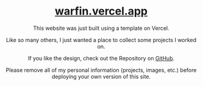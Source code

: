 <div align="center">
    <a href="https://warfin.vercel.app"><h1 align="center">warfin.vercel.app</h1></a>

This website was just built using a template on Vercel.

Like so many others, I just wanted a place to collect some projects I worked on.

If you like the design, check out the Repository on [GitHub](https://github.com/chronark/chronark.com).

Please remove all of my personal information (projects, images, etc.) before deploying your own version of this site.
